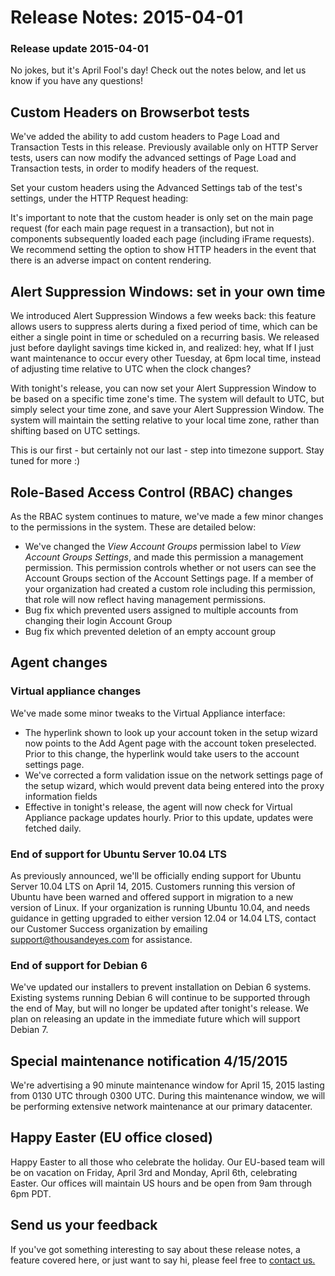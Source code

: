 # Release Notes: 2015-04-01

### Release update 2015-04-01

No jokes, but it's April Fool's day!  Check out the notes below, and let us know if you have any questions!

## Custom Headers on Browserbot tests

We've added the ability to add custom headers to Page Load and Transaction Tests in this release.  Previously available only on HTTP Server tests, users can now modify the advanced settings of Page Load and Transaction tests, in order to modify headers of the request.

Set your custom headers using the Advanced Settings tab of the test's settings, under the HTTP Request heading:

It's important to note that the custom header is only set on the main page request \(for each main page request in a transaction\), but not in components subsequently loaded each page \(including iFrame requests\).  We recommend setting the option to show HTTP headers in the event that there is an adverse impact on content rendering.

## Alert Suppression Windows: set in your own time

We introduced Alert Suppression Windows a few weeks back: this feature allows users to suppress alerts during a fixed period of time, which can be either a single point in time or scheduled on a recurring basis.  We released just before daylight savings time kicked in, and realized: hey, what If I just want maintenance to occur every other Tuesday, at 6pm local time, instead of adjusting time relative to UTC when the clock changes?

With tonight's release, you can now set your Alert Suppression Window to be based on a specific time zone's time.  The system will default to UTC, but simply select your time zone, and save your Alert Suppression Window.  The system will maintain the setting relative to your local time zone, rather than shifting based on UTC settings.

This is our first - but certainly not our last - step into timezone support.  Stay tuned for more :\)

## Role-Based Access Control \(RBAC\) changes

As the RBAC system continues to mature, we've made a few minor changes to the permissions in the system.  These are detailed below:

* We've changed the _View Account Groups_ permission label to _View Account Groups Settings_, and made this permission a management permission.  This permission controls whether or not users can see the Account Groups section of the Account Settings page.  If a member of your organization had created a custom role including this permission, that role will now reflect having management permissions.
* Bug fix which prevented users assigned to multiple accounts from changing their login Account Group
* Bug fix which prevented deletion of an empty account group

## Agent changes

### Virtual appliance changes

We've made some minor tweaks to the Virtual Appliance interface:

* The hyperlink shown to look up your account token in the setup wizard now points to the Add Agent page with the account token preselected.  Prior to this change, the hyperlink would take users to the account settings page.
* We've corrected a form validation issue on the network settings page of the setup wizard, which would prevent data being entered into the proxy information fields
* Effective in tonight's release, the agent will now check for Virtual Appliance package updates hourly.  Prior to this update, updates were fetched daily.

### End of support for Ubuntu Server 10.04 LTS

As previously announced, we'll be officially ending support for Ubuntu Server 10.04 LTS on April 14, 2015.  Customers running this version of Ubuntu have been warned and offered support in migration to a new version of Linux.  If your organization is running Ubuntu 10.04, and needs guidance in getting upgraded to either version 12.04 or 14.04 LTS, contact our Customer Success organization by emailing support@thousandeyes.com for assistance.

### End of support for Debian 6

We've updated our installers to prevent installation on Debian 6 systems.  Existing systems running Debian 6 will continue to be supported through the end of May, but will no longer be updated after tonight's release.  We plan on releasing an update in the immediate future which will support Debian 7.

## Special maintenance notification 4/15/2015

We're advertising a 90 minute maintenance window for April 15, 2015 lasting from 0130 UTC through 0300 UTC.  During this maintenance window, we will be performing extensive network maintenance at our primary datacenter.

## Happy Easter \(EU office closed\)

Happy Easter to all those who celebrate the holiday.  Our EU-based team will be on vacation on Friday, April 3rd and Monday, April 6th, celebrating Easter.  Our offices will maintain US hours and be open from 9am through 6pm PDT.

## Send us your feedback

If you've got something interesting to say about these release notes, a feature covered here, or just want to say hi, please feel free to [contact us.](mailto:support@thousandeyes.com?subject=Release+Notes+2015-03-04)


